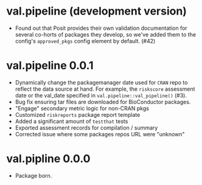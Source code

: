 # val.pipeline (development version)

- Found out that Posit provides their own validation documentation for several
co-horts of packages they develop, so we've added them to the config's
`approved_pkgs` config element by default. (#42)

# val.pipeline 0.0.1

* Dynamically change the packagemanager date used for `CRAN` repo to reflect the
data source at hand. For example, the `riskscore` assessment date or the val_date
specified in `val.pipeline::val_pipeline()` (#3).
* Bug fix ensuring tar files are downloaded for BioConductor packages.
* "Engage" secondary metric logic for non-CRAN pkgs
* Customized `riskreports` package report template
* Added a significant amount of `testthat` tests
* Exported assessment records for compilation / summary
* Corrected issue where some packages repos URL were "unknown"

# val.pipline 0.0.0

* Package born.
